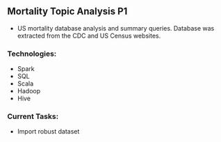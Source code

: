 ## Mortality Topic Analysis P1
- US mortality database analysis and summary queries. Database was extracted from the CDC and US Census websites.

### Technologies:
- Spark
- SQL
- Scala
- Hadoop
- Hive

### Current Tasks:
- Import robust dataset
